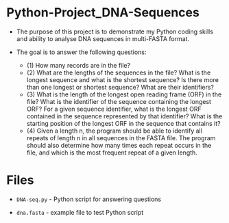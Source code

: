 # Python-Project_DNA-Sequences
- The purpose of this project is to demonstrate my Python coding skills and ability to analyse DNA sequences in multi-FASTA format.

- The goal is to answer the following questions:
  * (1) How many records are in the file?
  * (2) What are the lengths of the sequences in the file? What is the longest sequence and what is the shortest sequence? Is there more than one longest or           shortest sequence? What are their identifiers?
  * (3) What is the length of the longest open reading frame (ORF) in the file? What is the identifier of the sequence containing the longest ORF? For a given sequence identifier, what is the longest ORF contained in the sequence represented by that identifier? What is the starting position of the longest ORF in the sequence that contains it?
  * (4) Given a length n, the program should be able to identify all repeats of length n in all sequences in the FASTA file. The program should also determine how many times each repeat occurs in the file, and which is the most frequent repeat of a given length.

# Files
- `DNA-seq.py` - Python script for answering questions

- `dna.fasta` - example file to test Python script
